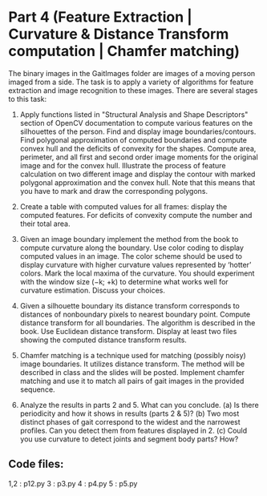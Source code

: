 # Part 4 (Feature Extraction | Curvature & Distance Transform computation | Chamfer matching)

The binary images in the GaitImages folder are images of a moving person imaged from a side. The task is to apply a variety of algorithms for feature
extraction and image recognition to these images. There are several stages to this task:

1. Apply functions listed in "Structural Analysis and Shape Descriptors" section of OpenCV
documentation to compute various features on the silhouettes of the person. Find and display image boundaries/contours. Find polygonal approximation of computed boundaries and
compute convex hull and the deficits of convexity for the shapes. Compute area, perimeter,
and all first and second order image moments for the original image and for the convex hull.
Illustrate the process of feature calculation on two different image and display the contour
with marked polygonal approximation and the convex hull. Note that this means that you
have to mark and draw the corresponding polygons.

2. Create a table with computed values for all frames: display the computed features. For
deficits of convexity compute the number and their total area.

3. Given an image boundary implement the method from the book to compute curvature
along the boundary. Use color coding to display computed values in an image. The color
scheme should be used to display curvature with higher curvature values represented by
‘hotter’ colors. Mark the local maxima of the curvature. You should experiment with the
window size (−k; +k) to determine what works well for curvature estimation. Discuss your
choices.

4. Given a silhouette boundary its distance transform corresponds to distances of nonboundary pixels to nearest boundary point. Compute distance transform for all boundaries.
The algorithm is described in the book. Use Euclidean distance transform. Display at least
two files showing the computed distance transform results.

5. Chamfer matching is a technique used for matching (possibly noisy) image boundaries.
It utilizes distance transform. The method will be described in class and the slides will be
posted. Implement chamfer matching and use it to match all pairs of gait images in the
provided sequence.

6. Analyze the results in parts 2 and 5. What can you conclude.
(a) Is there periodicity and how it shows in results (parts 2 & 5)?
(b) Two most distinct phases of gait correspond to the widest and the narrowest profiles.
Can you detect them from features displayed in 2.
(c) Could you use curvature to detect joints and segment body parts? How?


Code files:
-----------
1,2 : p12.py
3   : p3.py
4   : p4.py
5   : p5.py



